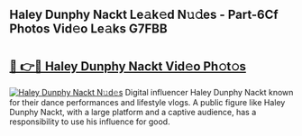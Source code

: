## Haley Dunphy Nackt Le𝚊k𝚎d N𝚞𝚍es - Part-6Cf Photos Vid𝚎o Le𝚊ks G7FBB

# <h2><a href="http://fb5ioz5.evod.top/?m=Haley+Dunphy+Nackt">🔗 👉🔴 Haley Dunphy Nackt Vid𝚎o Ph𝚘t𝚘s</a></h2>

[![Haley Dunphy Nackt N𝚞d𝚎s](https://i.imgur.com/8V9OHl7.gif)](http://fb5ioz5.evod.top/?m=Haley+Dunphy+Nackt)
Digital influencer Haley Dunphy Nackt known for their dance performances and lifestyle vlogs. A public figure like Haley Dunphy Nackt, with a large platform and a captive audience, has a responsibility to use his influence for good. 
